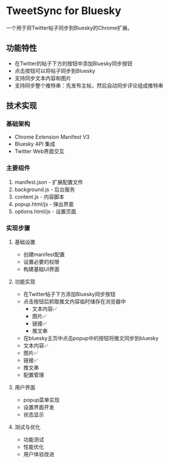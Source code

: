 # TweetSync for Bluesky

一个用于将Twitter帖子同步到Bluesky的Chrome扩展。

## 功能特性
- 在Twitter的帖子下方的按钮中添加Bluesky同步按钮
- 点击按钮可以将帖子同步到Bluesky
- 支持同步文本内容和图片
- 支持同步整个推特串：先发布主帖，然后自动同步评论组成推特串

## 技术实现

### 基础架构
- Chrome Extension Manifest V3
- Bluesky API 集成
- Twitter Web界面交互

### 主要组件
1. manifest.json - 扩展配置文件
2. background.js - 后台服务
3. content.js - 内容脚本
4. popup.html/js - 弹出界面
5. options.html/js - 设置页面

### 实现步骤

1. 基础设置
   - 创建manifest配置
   - 设置必要的权限
   - 构建基础UI界面

2. 功能实现
   - 在Twitter帖子下方添加Bluesky同步按钮
   - 点击按钮后抓取推文内容临时储存在浏览器中
     - 文本内容✅
     - 图片✅
     - 链接✅
     - 推文串
   - 在bluesky主页中点击popup中的按钮将推文同步到bluesky
    - 文本内容✅
    - 图片✅
    - 链接✅
    - 推文串
   - 配置管理

3. 用户界面
   - popup菜单实现
   - 设置界面开发
   - 状态显示

4. 测试与优化
   - 功能测试
   - 性能优化
   - 用户体验改进
